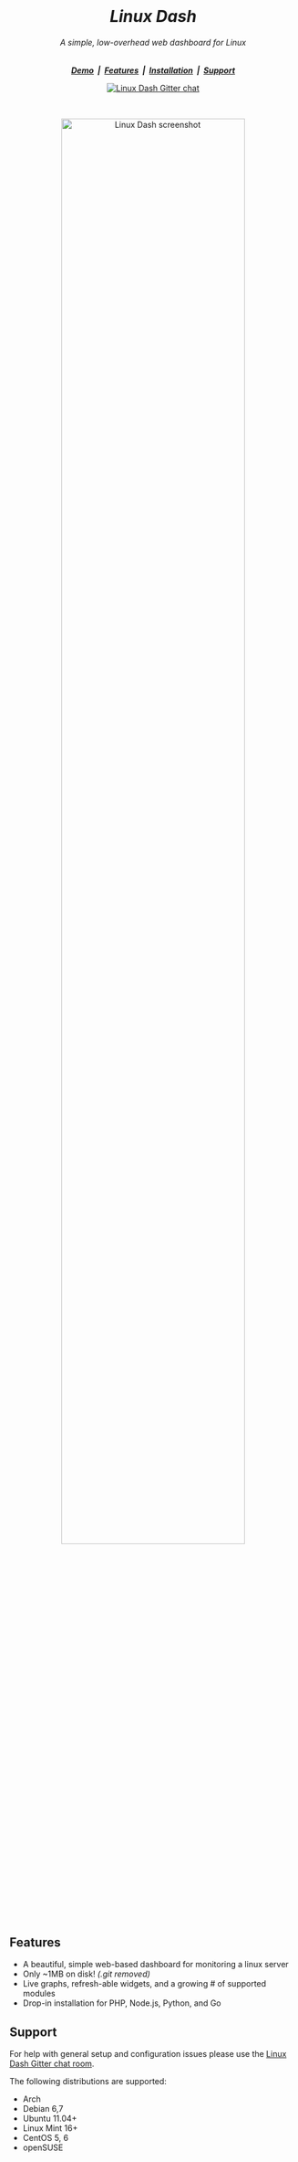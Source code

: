 <br/>
<h1 align="center"><i>Linux Dash</i></h1>

<h6 align="center">
  <i>A simple, low-overhead web dashboard for Linux</i>
</h6>

<p align="center">
  <strong><i>
    <a href="http://linuxdash.afaqtariq.com">Demo</a> &nbsp;|&nbsp;
    <a href="#features">Features</a> &nbsp;|&nbsp;
    <a href="https://github.com/afaqurk/linux-dash/wiki/Install-Linux-Dash">Installation</a> &nbsp;|&nbsp;
    <a href="#support">Support</a>
  </i></strong>
</p>

<p align="center">
  <a href="https://gitter.im/afaqurk/linux-dash">
    <img 
      src="https://badges.gitter.im/gitterHQ/gitter.png" 
      alt="Linux Dash Gitter chat">
  </a>
</p>

<br/>
<p align="center">
  <a href="http://linuxdash.afaqtariq.com">
    <img 
      width="80%"
      alt="Linux Dash screenshot" 
      src="http://i.imgur.com/tehGyrQ.gif">
  </a>
</p>

<br/>

## Features
* A beautiful, simple web-based dashboard for monitoring a linux server
* Only ~1MB on disk! *(.git removed)*
* Live graphs, refresh-able widgets, and a growing # of supported modules
* Drop-in installation for PHP, Node.js, Python, and Go 

## Support

For help with general setup and configuration issues please use the [Linux Dash Gitter chat room](https://gitter.im/afaqurk/linux-dash).

The following distributions are supported:
* Arch
* Debian 6,7
* Ubuntu 11.04+
* Linux Mint 16+
* CentOS 5, 6
* openSUSE
